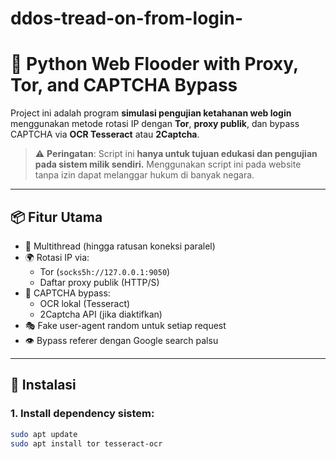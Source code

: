 # ddos-tread-on-from-login-
# 🔐 Python Web Flooder with Proxy, Tor, and CAPTCHA Bypass

Project ini adalah program **simulasi pengujian ketahanan web login** menggunakan metode rotasi IP dengan **Tor**, **proxy publik**, dan bypass CAPTCHA via **OCR Tesseract** atau **2Captcha**.

> ⚠️ **Peringatan**: Script ini **hanya untuk tujuan edukasi dan pengujian pada sistem milik sendiri.** Menggunakan script ini pada website tanpa izin dapat melanggar hukum di banyak negara.

---

## 📦 Fitur Utama

- 🚀 Multithread (hingga ratusan koneksi paralel)
- 🌍 Rotasi IP via:
  - Tor (`socks5h://127.0.0.1:9050`)
  - Daftar proxy publik (HTTP/S)
- 🧠 CAPTCHA bypass:
  - OCR lokal (Tesseract)
  - 2Captcha API (jika diaktifkan)
- 🎭 Fake user-agent random untuk setiap request
- 👁️ Bypass referer dengan Google search palsu

---

## 🧰 Instalasi

### 1. Install dependency sistem:
```bash
sudo apt update
sudo apt install tor tesseract-ocr
